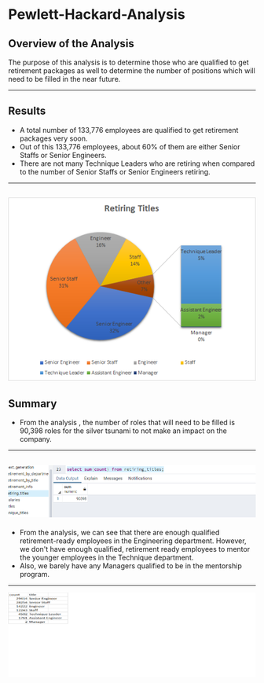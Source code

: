 # Pewlett-Hackard-Analysis
##  Overview of the Analysis
The purpose of this analysis is to determine those who are qualified to get retirement packages as well to determine the number of positions which will need to be filled in the near future.

---
##  Results
- A total number of 133,776 employees are qualified to get retirement packages very soon.
- Out of this 133,776 employees, about 60% of them are either Senior Staffs or Senior Engineers.
- There are not many Technique Leaders who are retiring when compared to the number of Senior Staffs or Senior Engineers retiring.
---
![Chart showing number of employees retiring soon](https://github.com/Elewekeadanma/Pewlett-Hackard-Analysis/blob/main/Retiring_titles.png)
---
## Summary
- From the analysis , the number of roles that will need to be filled is 90,398 roles for the silver tsunami to not make an impact on the company.
---
![Total Number of Employees retiring very soon](https://github.com/Elewekeadanma/Pewlett-Hackard-Analysis/blob/main/Data/Total_number_of_retiring_employees.png)
---
- From the analysis, we can see that there are enough qualified retirement-ready employees in the Engineering department. However, we don't have enough qualified, retirement ready   employees to mentor the younger employees in the Technique department. 
- Also, we barely have any Managers qualified to be in the mentorship program.
---
![Number of employees retiring by title](https://github.com/Elewekeadanma/Pewlett-Hackard-Analysis/blob/main/Count_of_retiring_employees_by_dept.png)
